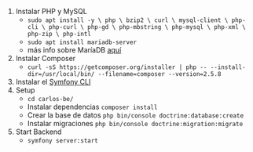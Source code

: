 1. Instalar PHP y MySQL
   * ``sudo apt install -y \
      php \
      bzip2 \
      curl \
      mysql-client \
      php-cli \
      php-curl \
      php-gd \
      php-mbstring \
      php-mysql \
      php-xml \
      php-zip \
      php-intl``
    * ``sudo apt install mariadb-server``
    * más info sobre MaríaDB [aquí](https://www.digitalocean.com/community/tutorials/how-to-install-mariadb-on-ubuntu-20-04) 
2. Instalar Composer
   * ``curl -sS https://getcomposer.org/installer | php -- --install-dir=/usr/local/bin/ --filename=composer --version=2.5.8``
3. Instalar el [Symfony CLI](https://symfony.com/download)
4. Setup
   * ``cd carlos-be/``
   * Instalar dependencias ``composer install``
   * Crear la base de datos ``php bin/console doctrine:database:create``
   * Instalar migraciones ``php bin/console doctrine:migration:migrate``
5. Start Backend
   * ``symfony server:start``
